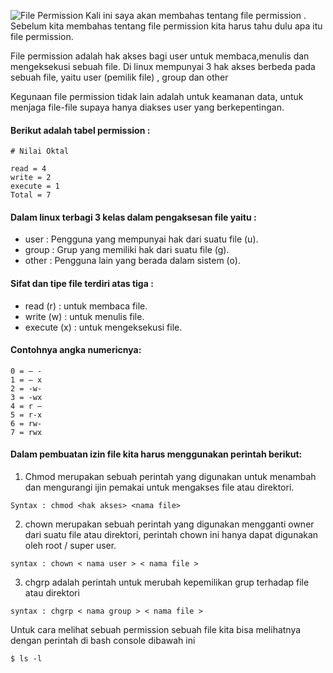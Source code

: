 ![File Permission](http://ludindev.tech/blog/file-permission-pada-linux/img/01.jpeg)
Kali ini saya akan membahas tentang file permission . Sebelum kita membahas tentang file permission kita harus tahu dulu apa itu file permission.

File permission adalah hak akses bagi user untuk membaca,menulis dan mengeksekusi sebuah file.
Di linux mempunyai 3 hak akses berbeda pada sebuah file, yaitu user (pemilik file) , group dan other

Kegunaan file permission tidak lain adalah untuk keamanan data, untuk menjaga file-file supaya hanya diakses user yang berkepentingan.


#### Berikut adalah tabel permission :

```
# Nilai Oktal

read = 4
write = 2
execute = 1
Total = 7
```

#### Dalam linux terbagi 3 kelas dalam pengaksesan file yaitu :

- user : Pengguna yang mempunyai hak dari suatu file (u).
- group : Grup yang memiliki hak dari suatu file (g).
- other : Pengguna lain yang berada dalam sistem (o).

#### Sifat dan tipe file terdiri atas tiga :
- read (r) : untuk membaca file.
- write (w) : untuk menulis file.
- execute (x) : untuk mengeksekusi file.


#### Contohnya angka numericnya:
```
0 = — -
1 = — x
2 = -w-
3 = -wx
4 = r —
5 = r-x
6 = rw-
7 = rwx
```

#### Dalam pembuatan izin file kita harus menggunakan perintah berikut:
1. Chmod merupakan sebuah perintah yang digunakan untuk menambah dan mengurangi ijin pemakai untuk mengakses file atau direktori. 

```Syntax : chmod <hak akses> <nama file>```

2. chown merupakan sebuah perintah yang digunakan mengganti owner dari suatu file atau direktori, perintah chown ini hanya dapat digunakan oleh root / super user.

```syntax : chown < nama user > < nama file >```

3. chgrp adalah perintah untuk merubah kepemilikan grup terhadap file atau direktori

```syntax : chgrp < nama group > < nama file >```

Untuk cara melihat sebuah permission sebuah file kita bisa melihatnya dengan
perintah di bash console dibawah ini
```shell
$ ls -l
```